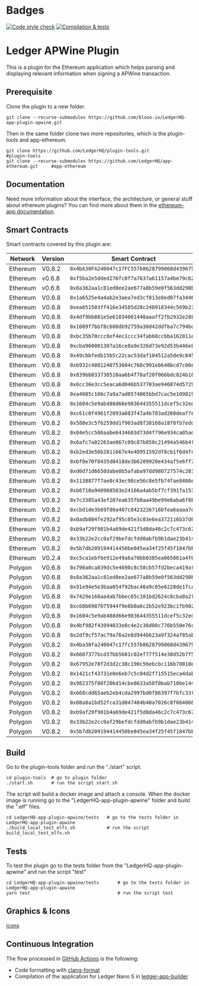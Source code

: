 # Badges
[![Code style check](https://github.com/blooo-io/LedgerHQ-app-plugin-apwine/actions/workflows/lint-workflow.yml/badge.svg)](https://github.com/blooo-io/LedgerHQ-app-plugin-apwine/actions/workflows/lint-workflow.yml)
[![Compilation & tests](https://github.com/blooo-io/LedgerHQ-app-plugin-apwine/actions/workflows/ci-workflow.yml/badge.svg)](https://github.com/blooo-io/LedgerHQ-app-plugin-apwine/actions/workflows/ci-workflow.yml)

# Ledger APWine Plugin

This is a plugin for the Ethereum application which helps parsing and displaying relevant information when signing a APWine transaction.

## Prerequisite

Clone the plugin to a new folder.

```shell
git clone --recurse-submodules https://github.com/blooo-io/LedgerHQ-app-plugin-apwine.git
```

Then in the same folder clone two more repositories, which is the plugin-tools and app-ethereum.

```shell
git clone https://github.com/LedgerHQ/plugin-tools.git                          #plugin-tools
git clone --recurse-submodules https://github.com/LedgerHQ/app-ethereum.git     #app-ethereum
```
## Documentation

Need more information about the interface, the architecture, or general stuff about ethereum plugins? You can find more about them in the [ethereum-app documentation](https://github.com/LedgerHQ/app-ethereum/blob/master/doc/ethapp_plugins.asc).

## Smart Contracts

Smart contracts covered by this plugin are:

| Network | Version | Smart Contract |
| ---       | --- | --- |
| Ethereum  | V0.8.2  | `0x4bA30FA240047c17FC557b8628799068d4396790`|
| Ethereum  | v0.6.8  | `0xf5ba2e5dded276fc0f7a7637a61157a4be79c626`|
| Ethereum  | v0.6.8  | `0x8a362aa1c81ed0ee2ae677a8b59e0f563dd290ba`|
| Ethereum  | V0.6.8  | `0x1a6525e4a4ab2e3aea7ed3cf813e8ed07fa3446d`|
| Ethereum  | V0.6.8  | `0xea851503ff416e34585d28c248918344c569b219`|
| Ethereum  | V0.6.8  | `0x4df9bb881e5e61034001440aaaff2fb2932e2883`|
| Ethereum  | V0.6.8  | `0x1089f7bbf8c680db92759a30d42ddfba7c794bd2`|
| Ethereum  | V0.6.8  | `0xbc35b70ccc8ef4ec1ccc34fab60ccbba162011e4`|
| Ethereum  | V0.6.8  | `0xcba960001307a16ce8a9e326d73e92d53b446e81`|
| Ethereum  | V0.6.8  | `0x49cbbfedb15b5c22cac53daf104512a5de9c8457`|
| Ethereum  | V0.6.8  | `0xb932c4801240753604c768c991eb640bcd7c06eb`|
| Ethereum  | V0.6.8  | `0x839bb033738510aa6b4f78af20f066bdc824b189`|
| Ethereum  | V0.6.8  | `0x0cc36e3cc5eaca6d046b537703ae946874d57299`|
| Ethereum  | V0.6.8  | `0xa4085c106c7a9a7ad0574865bbd7cac5e1098195`|
| Ethereum  | V0.6.8  | `0x1604c5e9ab488d66e983644355511dcef5c32edf`|
| Ethereum  | V0.6.8  | `0xc61c0f4961f2093a083f47a4b783ad260deaf7ea`|
| Ethereum  | V0.8.2  | `0x588e3c5f6259dd1f903ad8f38168a18f8fb7edd6`|
| Ethereum  | V0.8.2  | `0x04e5cc506aabe6434603d73d4f796e934ca05ade`|
| Ethereum  | V0.8.2  | `0x6afc7a02263ae867c09c87b850c21494a546b4f1`|
| Ethereum  | V0.8.2  | `0xb2ed3e50b2811667e4e40951592df8cb1f6d4fca`|
| Ethereum  | V0.8.2  | `0xbf0e70f0435d0418de3b6209920e434af5e6ff78`|
| Ethereum  | V0.8.2  | `0xd0d71d6650dabe0b5afaba97dd980727574c2812`|
| Ethereum  | V0.8.2  | `0x1138877f7ae0c43ec98ce56c8e5fb74fae8486e1`|
| Ethereum  | V0.8.2  | `0xb6710a940908503e24166a4ab5bf7cf391fa153f`|
| Ethereum  | V0.8.2  | `0x7c3385a43ef207ea635fb8aa49be99e6aba6f8b6`|
| Ethereum  | V0.8.2  | `0xcbd1de3b69f80a407c0423226716bfea6aaaa7d7`|
| Ethereum  | V0.8.2  | `0x0adb804fe292af95c05e3c03e6ea372116b37d69`|
| Ethereum  | V0.8.2  | `0xb9af29f981b4a69de421f5d8da46c2c7c473c67c`|
| Ethereum  | V0.8.2  | `0x33b22e2cc0af29befdcfdd0abfb9b1dae23b4141`|
| Ethereum  | V0.8.2  | `0x5b7db209194414450be045ea34f25f45f1847bbf`|
| Ethereum  | V0.2.4  | `0xc5ca1ebf6e912e49a6a70bb0385ea065061a4f09`|
| Polygon   | V0.6.8  | `0x790a0ca839dc5e4690c8c58cb57fd2beca419afc`|
| Polygon   | V0.6.8  | `0x8a362aa1c81ed0ee2ae677a8b59e0f563dd290ba`|
| Polygon   | V0.6.8  | `0x91e94e5e3baa054f92bac48a9c05e6228de1fcac`|
| Polygon   | V0.6.8  | `0x7429e160aa4ab7bbec65c101bd2624c8cba8a2f6`|
| Polygon   | V0.6.8  | `0xc68b6987075944f9e8b0a6c2b52e923bc1fb9028`|
| Polygon   | V0.6.8  | `0x1604c5e9ab488d66e983644355511dcef5c32edf`|
| Polygon   | V0.6.8  | `0x4bf982f43994033e8c4e2c36d00c776b550e76c3`|
| Polygon   | V0.6.8  | `0x2df9cf57ac79a76a2e8d944b623a9f324af85ab8`|
| Polygon   | V0.8.2  | `0x4ba30fa240047c17fc557b8628799068d4396790`|
| Polygon   | V0.8.2  | `0x6607377bcd37bb5681c02ef77f514e38d52b7f5e`|
| Polygon   | V0.8.2  | `0x67952e78f2d3d2c38c190c56ebcbc116b70010e6`|
| Polygon   | V0.8.2  | `0x1421cf43731e0e6eb7c5c04d2f715515eca4dabf`|
| Polygon   | V0.8.2  | `0x982375f00f286d14cbe8633a58f0bab710be1449`|
| Polygon   | V0.8.2  | `0x668cdd65aeb2eb4cda2997bd0f86397f7bfc33f1`|
| Polygon   | V0.8.2  | `0x08a8a1bd52fca31d047484b40a7026c8f064066e`|
| Polygon   | V0.8.2  | `0xb9af29f981b4a69de421f5d8da46c2c7c473c67c`|
| Polygon   | V0.8.2  | `0x33b22e2cc0af29befdcfdd0abfb9b1dae23b4141`|
| Polygon   | V0.8.2  | `0x5b7db209194414450be045ea34f25f45f1847bbf`|


## Build

Go to the plugin-tools folder and run the "./start" script.
```shell
cd plugin-tools  # go to plugin folder
./start.sh       # run the script start.sh
```
The script will build a docker image and attach a console.
When the docker image is running go to the "LedgerHQ-app-plugin-apwine" folder and build the ".elf" files.
```shell
cd LedgerHQ-app-plugin-apwine/tests   # go to the tests folder in LedgerHQ-app-plugin-apwine
./build_local_test_elfs.sh            # run the script build_local_test_elfs.sh
```

## Tests

To test the plugin go to the tests folder from the "LedgerHQ-app-plugin-apwine" and run the script "test"
```shell
cd LedgerHQ-app-plugin-apwine/tests       # go to the tests folder in LedgerHQ-app-plugin-apwine
yarn test                                 # run the script test
```

## Graphics & Icons
[icons](docs/Ledger%20Manager%20icon%20template.ai)
## Continuous Integration


The flow processed in [GitHub Actions](https://github.com/features/actions) is the following:

- Code formatting with [clang-format](http://clang.llvm.org/docs/ClangFormat.html)
- Compilation of the application for Ledger Nano S in [ledger-app-builder](https://github.com/LedgerHQ/ledger-app-builder)
